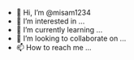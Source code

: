 - 👋 Hi, I’m @misam1234
- 👀 I’m interested in ...
- 🌱 I’m currently learning ...
- 💞️ I’m looking to collaborate on ...
- 📫 How to reach me ...

<!---
misam1234/misam1234 is a ✨ special ✨ repository because its `README.md` (this file) appears on your GitHub profile.
You can click the Preview links to take a look at your changes.
--->
